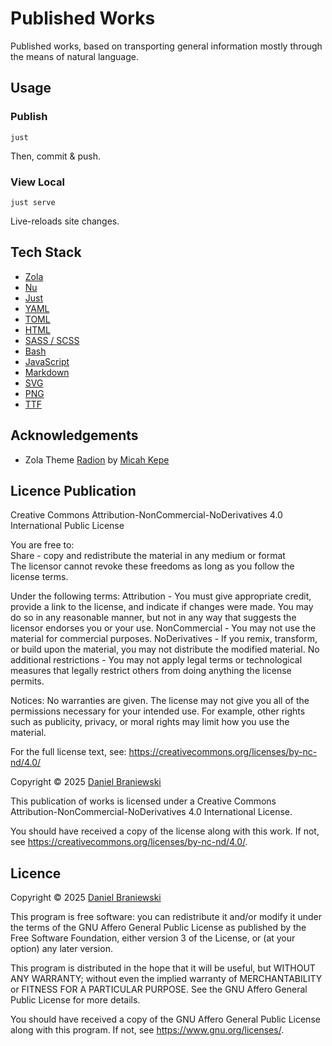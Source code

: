 # Published Works

Published works, based on transporting general information mostly through the means of natural language.

## Usage

### Publish
```
just
```

Then, commit & push.

### View Local
```
just serve
```

Live-reloads site changes.

## Tech Stack
* [Zola](https://www.getzola.org/)
* [Nu](https://www.nushell.sh/)
* [Just](https://just.systems/)
* [YAML](https://yaml.org/)
* [TOML](https://toml.io/en/)
* [HTML](https://html.spec.whatwg.org/)
* [SASS / SCSS](https://sass-lang.com/)
* [Bash](https://www.gnu.org/software/bash/)
* [JavaScript](https://developer.mozilla.org/en-US/docs/Web/JavaScript)
* [Markdown](https://daringfireball.net/projects/markdown/)
* [SVG](https://www.w3.org/TR/SVG2/)
* [PNG](https://www.w3.org/TR/PNG/)
* [TTF](https://www.iso.org/standard/74461.html)

## Acknowledgements
* Zola Theme [Radion](https://github.com/micahkepe/radion) by [Micah Kepe](https://micahkepe.com/)

## Licence Publication
Creative Commons Attribution-NonCommercial-NoDerivatives 4.0 International Public License

You are free to:  
  Share - copy and redistribute the material in any medium or format  
    The licensor cannot revoke these freedoms as long as you follow the license terms.

Under the following terms:
  Attribution - You must give appropriate credit, provide a link to the license, and indicate if changes were made. You may do so in any reasonable manner, but not in any way that suggests the licensor endorses you or your use.
  NonCommercial - You may not use the material for commercial purposes.
  NoDerivatives - If you remix, transform, or build upon the material, you may not distribute the modified material.
  No additional restrictions - You may not apply legal terms or technological measures that legally restrict others from doing anything the license permits.

Notices:
  No warranties are given. The license may not give you all of the permissions necessary for your intended use. For example, other rights such as publicity, privacy, or moral rights may limit how you use the material.

For the full license text, see:
https://creativecommons.org/licenses/by-nc-nd/4.0/

Copyright © 2025  [Daniel Braniewski](https://brani.dev/)

This publication of works is licensed under a
Creative Commons Attribution-NonCommercial-NoDerivatives 4.0 International License.

You should have received a copy of the license along with this
work. If not, see <https://creativecommons.org/licenses/by-nc-nd/4.0/>.

## Licence
Copyright © 2025  [Daniel Braniewski](https://brani.dev/)

This program is free software: you can redistribute it and/or modify
it under the terms of the GNU Affero General Public License as published by
the Free Software Foundation, either version 3 of the License, or
(at your option) any later version.

This program is distributed in the hope that it will be useful,
but WITHOUT ANY WARRANTY; without even the implied warranty of
MERCHANTABILITY or FITNESS FOR A PARTICULAR PURPOSE.  See the
GNU Affero General Public License for more details.

You should have received a copy of the GNU Affero General Public License
along with this program.  If not, see <https://www.gnu.org/licenses/>.